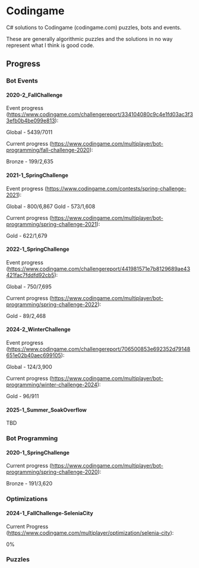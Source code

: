 # Codingame

C# solutions to Codingame (codingame.com) puzzles, bots and events. 

These are generally algorithmic puzzles and the solutions in no way represent what I think is good code.

## Progress

### Bot Events

#### 2020-2_FallChallenge

Event progress (https://www.codingame.com/challengereport/334104080c9c4e1fd03ac3f33efb0b4be099e813):

Global - 5439/7011

Current progress (https://www.codingame.com/multiplayer/bot-programming/fall-challenge-2020):

Bronze - 199/2,635

#### 2021-1_SpringChallenge

Event progress (https://www.codingame.com/contests/spring-challenge-2021):

Global - 800/6,867
Gold - 573/1,608

Current progress (https://www.codingame.com/multiplayer/bot-programming/spring-challenge-2021):

Gold - 622/1,679

#### 2022-1_SpringChallenge

Event progress (https://www.codingame.com/challengereport/441981571e7b8129689ae43421fac7fddfd92cb5):

Global - 750/7,695

Current progress (https://www.codingame.com/multiplayer/bot-programming/spring-challenge-2022):

Gold - 89/2,468

#### 2024-2_WinterChallenge

Event progress (https://www.codingame.com/challengereport/706500853e692352d79148651e02b40aec699105):

Global - 124/3,900

Current progress (https://www.codingame.com/multiplayer/bot-programming/winter-challenge-2024):

Gold - 96/911

#### 2025-1_Summer_SoakOverflow

TBD


### Bot Programming

#### 2020-1_SpringChallenge

Current progress (https://www.codingame.com/multiplayer/bot-programming/spring-challenge-2020):

Bronze - 191/3,620

### Optimizations

#### 2024-1_FallChallenge-SeleniaCity 

Current Progress (https://www.codingame.com/multiplayer/optimization/selenia-city): 

0%

### Puzzles







